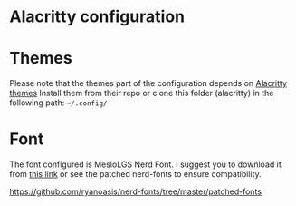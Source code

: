 # Alacritty configuration

# Themes
Please note that the themes part of the configuration depends on [Alacritty themes](https://github.com/alacritty/alacritty-theme)
Install them from their repo or clone this folder (alacritty) in the following path: `~/.config/`

# Font
The font configured is MesloLGS Nerd Font.
I suggest you to download it from [this link](https://github.com/ryanoasis/nerd-fonts/raw/master/patched-fonts/Meslo/S/Regular/MesloLGSNerdFont-Regular.ttf) or see the patched nerd-fonts to ensure compatibility.

<https://github.com/ryanoasis/nerd-fonts/tree/master/patched-fonts>



